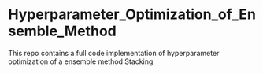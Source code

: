 # Hyperparameter_Optimization_of_Ensemble_Method
This repo contains a full code implementation of hyperparameter optimization of a ensemble method Stacking
